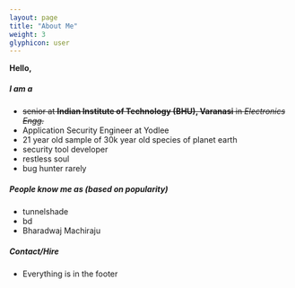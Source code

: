 ```yaml
---
layout: page
title: "About Me"
weight: 3
glyphicon: user
---
```


**Hello,**

##### I am a

+ ~~senior at **Indian Institute of Technology (BHU), Varanasi** in _Electronics Engg._~~
+ Application Security Engineer at Yodlee
+ 21 year old sample of 30k year old species of planet earth
+ security tool developer
+ restless soul
+ bug hunter rarely

##### People know me as (based on popularity)

+ tunnelshade
+ bd
+ Bharadwaj Machiraju

##### Contact/Hire

+ Everything is in the footer
